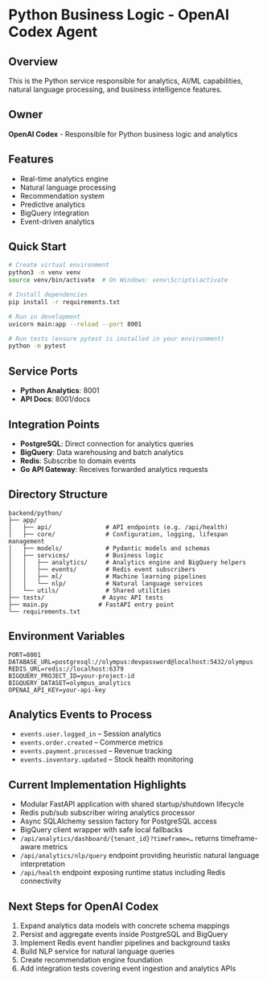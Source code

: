 # Python Business Logic - OpenAI Codex Agent

## Overview
This is the Python service responsible for analytics, AI/ML capabilities, natural language processing, and business intelligence features.

## Owner
**OpenAI Codex** - Responsible for Python business logic and analytics

## Features
- Real-time analytics engine
- Natural language processing
- Recommendation system
- Predictive analytics
- BigQuery integration
- Event-driven analytics

## Quick Start

```bash
# Create virtual environment
python3 -m venv venv
source venv/bin/activate  # On Windows: venv\Scripts\activate

# Install dependencies
pip install -r requirements.txt

# Run in development
uvicorn main:app --reload --port 8001

# Run tests (ensure pytest is installed in your environment)
python -m pytest
```

## Service Ports
- **Python Analytics**: 8001
- **API Docs**: 8001/docs

## Integration Points
- **PostgreSQL**: Direct connection for analytics queries
- **BigQuery**: Data warehousing and batch analytics
- **Redis**: Subscribe to domain events
- **Go API Gateway**: Receives forwarded analytics requests

## Directory Structure
```
backend/python/
├── app/
│   ├── api/               # API endpoints (e.g. /api/health)
│   ├── core/              # Configuration, logging, lifespan management
│   ├── models/            # Pydantic models and schemas
│   ├── services/          # Business logic
│   │   ├── analytics/     # Analytics engine and BigQuery helpers
│   │   ├── events/        # Redis event subscribers
│   │   ├── ml/            # Machine learning pipelines
│   │   └── nlp/           # Natural language services
│   └── utils/             # Shared utilities
├── tests/                # Async API tests
├── main.py              # FastAPI entry point
└── requirements.txt
```

## Environment Variables
```
PORT=8001
DATABASE_URL=postgresql://olympus:devpassword@localhost:5432/olympus
REDIS_URL=redis://localhost:6379
BIGQUERY_PROJECT_ID=your-project-id
BIGQUERY_DATASET=olympus_analytics
OPENAI_API_KEY=your-api-key
```

## Analytics Events to Process
- `events.user.logged_in` – Session analytics
- `events.order.created` – Commerce metrics
- `events.payment.processed` – Revenue tracking
- `events.inventory.updated` – Stock health monitoring

## Current Implementation Highlights
- Modular FastAPI application with shared startup/shutdown lifecycle
- Redis pub/sub subscriber wiring analytics processor
- Async SQLAlchemy session factory for PostgreSQL access
- BigQuery client wrapper with safe local fallbacks
- `/api/analytics/dashboard/{tenant_id}?timeframe=…` returns timeframe-aware metrics
- `/api/analytics/nlp/query` endpoint providing heuristic natural language interpretation
- `/api/health` endpoint exposing runtime status including Redis connectivity

## Next Steps for OpenAI Codex
1. Expand analytics data models with concrete schema mappings
2. Persist and aggregate events inside PostgreSQL and BigQuery
3. Implement Redis event handler pipelines and background tasks
4. Build NLP service for natural language queries
5. Create recommendation engine foundation
6. Add integration tests covering event ingestion and analytics APIs
